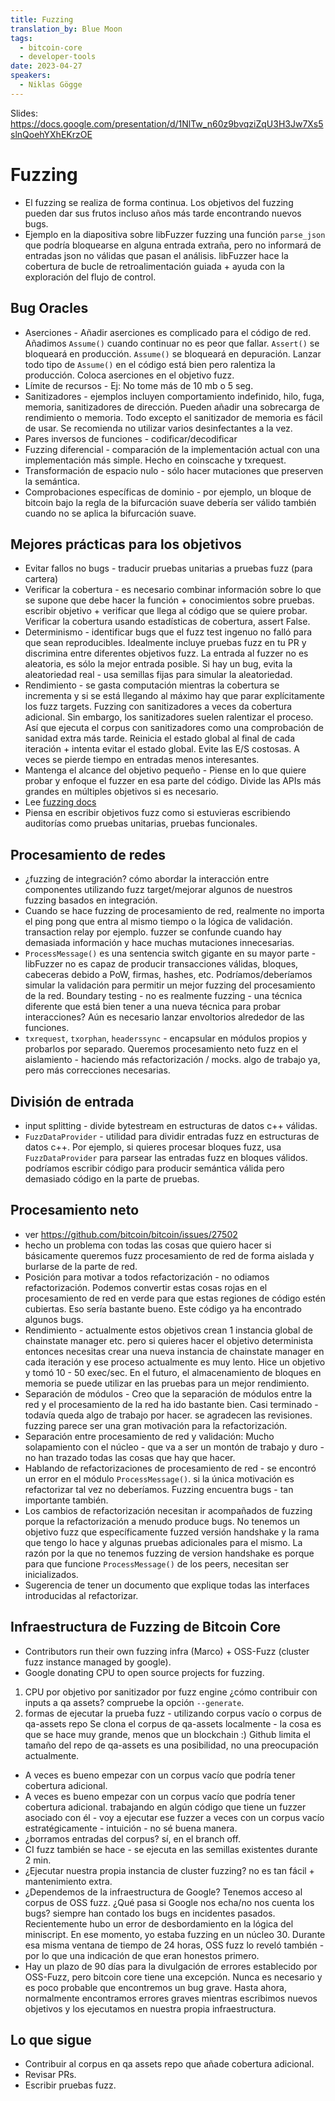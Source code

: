```yaml
---
title: Fuzzing
translation_by: Blue Moon
tags:
  - bitcoin-core
  - developer-tools
date: 2023-04-27
speakers:
  - Niklas Gögge
---
```

Slides: <https://docs.google.com/presentation/d/1NlTw_n60z9bvqziZqU3H3Jw7Xs5slnQoehYXhEKrzOE>

# Fuzzing

- El fuzzing se realiza de forma continua. Los objetivos del fuzzing pueden dar sus frutos incluso años más tarde encontrando nuevos bugs.
- Ejemplo en la diapositiva sobre libFuzzer fuzzing una función `parse_json` que podría bloquearse en alguna entrada extraña, pero no informará de entradas json no válidas que pasan el análisis. libFuzzer hace la cobertura de bucle de retroalimentación guiada + ayuda con la exploración del flujo de control.

## Bug Oracles

- Aserciones - Añadir aserciones es complicado para el código de red. Añadimos `Assume()` cuando continuar no es peor que fallar. `Assert()` se bloqueará en producción. `Assume()` se bloqueará en depuración. Lanzar todo tipo de `Assume()` en el código está bien pero ralentiza la producción. Coloca aserciones en el objetivo fuzz.
- Límite de recursos - Ej: No tome más de 10 mb o 5 seg.
- Sanitizadores - ejemplos incluyen comportamiento indefinido, hilo, fuga, memoria, sanitizadores de dirección. Pueden añadir una sobrecarga de rendimiento o memoria. Todo excepto el sanitizador de memoria es fácil de usar. Se recomienda no utilizar varios desinfectantes a la vez.
- Pares inversos de funciones - codificar/decodificar
- Fuzzing diferencial - comparación de la implementación actual con una implementación más simple. Hecho en coinscache y txrequest.
- Transformación de espacio nulo - sólo hacer mutaciones que preserven la semántica.
- Comprobaciones específicas de dominio - por ejemplo, un bloque de bitcoin bajo la regla de la bifurcación suave debería ser válido también cuando no se aplica la bifurcación suave.

## Mejores prácticas para los objetivos

- Evitar fallos no bugs - traducir pruebas unitarias a pruebas fuzz (para cartera)
- Verificar la cobertura - es necesario combinar información sobre lo que se supone que debe hacer la función + conocimientos sobre pruebas. escribir objetivo + verificar que llega al código que se quiere probar. Verificar la cobertura usando estadísticas de cobertura, assert False.
- Determinismo - identificar bugs que el fuzz test ingenuo no falló para que sean reproducibles. Idealmente incluye pruebas fuzz en tu PR y discrimina entre diferentes objetivos fuzz. La entrada al fuzzer no es aleatoria, es sólo la mejor entrada posible. Si hay un bug, evita la aleatoriedad real - usa semillas fijas para simular la aleatoriedad.
- Rendimiento - se gasta computación mientras la cobertura se incrementa y si se está llegando al máximo hay que parar explícitamente los fuzz targets. Fuzzing con sanitizadores a veces da cobertura adicional. Sin embargo, los sanitizadores suelen ralentizar el proceso. Así que ejecuta el corpus con sanitizadores como una comprobación de sanidad extra más tarde. Reinicia el estado global al final de cada iteración + intenta evitar el estado global. Evite las E/S costosas. A veces se pierde tiempo en entradas menos interesantes.
- Mantenga el alcance del objetivo pequeño - Piense en lo que quiere probar y enfoque el fuzzer en esa parte del código. Divide las APIs más grandes en múltiples objetivos si es necesario.
- Lee [fuzzing docs](https://github.com/bitcoin/bitcoin/blob/master/doc/fuzzing.md)
- Piensa en escribir objetivos fuzz como si estuvieras escribiendo auditorías como pruebas unitarias, pruebas funcionales.

## Procesamiento de redes

- ¿fuzzing de integración? cómo abordar la interacción entre componentes utilizando fuzz target/mejorar algunos de nuestros fuzzing basados en integración.
- Cuando se hace fuzzing de procesamiento de red, realmente no importa el ping pong que entra al mismo tiempo o la lógica de validación. transaction relay por ejemplo. fuzzer se confunde cuando hay demasiada información y hace muchas mutaciones innecesarias.
- `ProcessMessage()` es una sentencia switch gigante en su mayor parte - libFuzzer no es capaz de producir transacciones válidas, bloques, cabeceras debido a PoW, firmas, hashes, etc. Podríamos/deberíamos simular la validación para permitir un mejor fuzzing del procesamiento de la red.
Boundary testing - no es realmente fuzzing - una técnica diferente que está bien tener a una nueva técnica para probar interacciones? Aún es necesario lanzar envoltorios alrededor de las funciones.
- `txrequest`, `txorphan`, `headerssync` - encapsular en módulos propios y probarlos por separado. 
Queremos procesamiento neto fuzz en el aislamiento - haciendo más refactorización / mocks. algo de trabajo ya, pero más correcciones necesarias.

## División de entrada

- input splitting - divide bytestream en estructuras de datos c++ válidas.
- `FuzzDataProvider` - utilidad para dividir entradas fuzz en estructuras de datos c++. Por ejemplo, si quieres procesar bloques fuzz, usa `FuzzDataProvider` para parsear las entradas fuzz en bloques válidos.
podríamos escribir código para producir semántica válida pero demasiado código en la parte de pruebas.

## Procesamiento neto

- ver <https://github.com/bitcoin/bitcoin/issues/27502>
- hecho un problema con todas las cosas que quiero hacer si básicamente queremos fuzz procesamiento de red de forma aislada y burlarse de la parte de red.
- Posición para motivar a todos refactorización - no odiamos refactorización. Podemos convertir estas cosas rojas en el procesamiento de red en verde para que estas regiones de código estén cubiertas. Eso sería bastante bueno. Este código ya ha encontrado algunos bugs.
- Rendimiento - actualmente estos objetivos crean 1 instancia global de chainstate manager etc. pero si quieres hacer el objetivo determinista entonces necesitas crear una nueva instancia de chainstate manager en cada iteración y ese proceso actualmente es muy lento. Hice un objetivo y tomó 10 - 50 exec/sec. En el futuro, el almacenamiento de bloques en memoria se puede utilizar en las pruebas para un mejor rendimiento.
- Separación de módulos - Creo que la separación de módulos entre la red y el procesamiento de la red ha ido bastante bien. Casi terminado - todavía queda algo de trabajo por hacer. se agradecen las revisiones. fuzzing parece ser una gran motivación para la refactorización.
- Separación entre procesamiento de red y validación: Mucho solapamiento con el núcleo - que va a ser un montón de trabajo y duro - no han trazado todas las cosas que hay que hacer.
- Hablando de refactorizaciones de procesamiento de red - se encontró un error en el módulo `ProcessMessage()`. si la única motivación es refactorizar tal vez no deberíamos. Fuzzing encuentra bugs - tan importante también.
- Los cambios de refactorización necesitan ir acompañados de fuzzing porque la refactorización a menudo produce bugs.
No tenemos un objetivo fuzz que específicamente fuzzed versión handshake y la rama que tengo lo hace y algunas pruebas adicionales para el mismo. La razón por la que no tenemos fuzzing de version handshake es porque para que funcione `ProcessMessage()` de los peers, necesitan ser inicializados.
- Sugerencia de tener un documento que explique todas las interfaces introducidas al refactorizar.

## Infraestructura de Fuzzing de Bitcoin Core

- Contributors run their own fuzzing infra (Marco) + OSS-Fuzz (cluster fuzz instance managed by google).
- Google donating CPU to open source projects for fuzzing.

1. CPU por objetivo por sanitizador por fuzz engine
¿cómo contribuir con inputs a qa assets? compruebe la opción `--generate`.
2. formas de ejecutar la prueba fuzz - utilizando corpus vacío o corpus de qa-assets repo
Se clona el corpus de qa-assets localmente - la cosa es que se hace muy grande, menos que un blockchain :) Github limita el tamaño del repo de qa-assets es una posibilidad, no una preocupación actualmente.

- A veces es bueno empezar con un corpus vacío que podría tener cobertura adicional.
- A veces es bueno empezar con un corpus vacío que podría tener cobertura adicional. trabajando en algún código que tiene un fuzzer asociado con él - voy a ejecutar ese fuzzer a veces con un corpus vacío estratégicamente - intuición - no sé buena manera.
- ¿borramos entradas del corpus? sí, en el branch off.
- CI fuzz también se hace - se ejecuta en las semillas existentes durante 2 min.
- ¿Ejecutar nuestra propia instancia de cluster fuzzing? no es tan fácil + mantenimiento extra.
- ¿Dependemos de la infraestructura de Google? Tenemos acceso al corpus de OSS fuzz. ¿Qué pasa si Google nos echa/no nos cuenta los bugs? siempre han contado los bugs en incidentes pasados. Recientemente hubo un error de desbordamiento en la lógica del miniscript. En ese momento, yo estaba fuzzing en un núcleo 30. Durante esa misma ventana de tiempo de 24 horas, OSS fuzz lo reveló también - por lo que una indicación de que eran honestos primero.
- Hay un plazo de 90 días para la divulgación de errores establecido por OSS-Fuzz, pero bitcoin core tiene una excepción. Nunca es necesario y es poco probable que encontremos un bug grave. Hasta ahora, normalmente encontramos errores graves mientras escribimos nuevos objetivos y los ejecutamos en nuestra propia infraestructura.

## Lo que sigue

- Contribuir al corpus en qa assets repo que añade cobertura adicional.
- Revisar PRs.
- Escribir pruebas fuzz.
